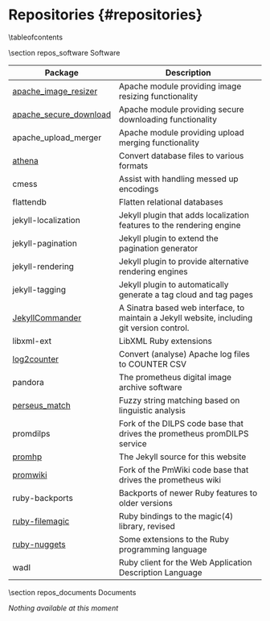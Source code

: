 
Repositories    {#repositories}
============

\tableofcontents

\section repos_software Software

| Package  | Description |
|----------|-------------|
| [apache_image_resizer](https://github.com/prometheus-ev/apache_image_resizer) | Apache module providing image resizing functionality |
| [apache_secure_download](https://github.com/prometheus-ev/apache_secure_download) | Apache module providing secure downloading functionality |
| apache_upload_merger | Apache module providing upload merging functionality |
| [athena](https://github.com/prometheus-ev/athena) | Convert database files to various formats |
| cmess | Assist with handling messed up encodings |
| flattendb | Flatten relational databases |
| jekyll-localization | Jekyll plugin that adds localization features to the rendering engine |
| jekyll-pagination | Jekyll plugin to extend the pagination generator |
| jekyll-rendering | Jekyll plugin to provide alternative rendering engines |
| jekyll-tagging | Jekyll plugin to automatically generate a tag cloud and tag pages |
| [JekyllCommander](https://github.com/prometheus-ev/JekyllCommander) | A Sinatra based web interface, to maintain a Jekyll website, including git version control. |
| libxml-ext | LibXML Ruby extensions |
| [log2counter](https://github.com/prometheus-ev/log2counter) | Convert (analyse) Apache log files to COUNTER CSV |
| pandora | The prometheus digital image archive software |
| [perseus_match](https://github.com/prometheus-ev/perseus_match) | Fuzzy string matching based on linguistic analysis |
| promdilps | Fork of the DILPS code base that drives the prometheus promDILPS service |
| [promhp](https://github.com/prometheus-ev/promhp) | The Jekyll source for this website |
| [promwiki](https://github.com/prometheus-ev/promwiki) | Fork of the PmWiki code base that drives the prometheus wiki |
| ruby-backports | Backports of newer Ruby features to older versions |
| [ruby-filemagic](https://github.com/prometheus-ev/ruby-filemagic) | Ruby bindings to the magic(4) library, revised |
| [ruby-nuggets](https://github.com/prometheus-ev/ruby-nuggets) | Some extensions to the Ruby programming language |
| wadl | Ruby client for the Web Application Description Language |

\section repos_documents Documents

_Nothing available at this moment_

